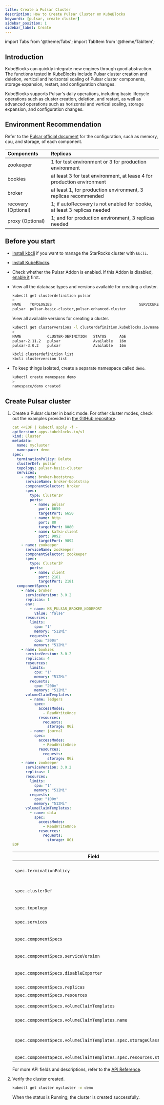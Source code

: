 ```yaml
---
title: Create a Pulsar Cluster
description: How to Create Pulsar Cluster on KubeBlocks
keywords: [pulsar, create cluster]
sidebar_position: 1
sidebar_label: Create
---
```


import Tabs from '@theme/Tabs';
import TabItem from '@theme/TabItem';

## Introduction

KubeBlocks can quickly integrate new engines through good abstraction. The functions tested in KubeBlocks include Pulsar cluster creation and deletion, vertical and horizontal scaling of Pulsar cluster components, storage expansion, restart, and configuration changes.

KubeBlocks supports Pulsar's daily operations, including basic lifecycle operations such as cluster creation, deletion, and restart, as well as advanced operations such as horizontal and vertical scaling, storage expansion, and configuration changes.

## Environment Recommendation

Refer to the [Pulsar official document](https://pulsar.apache.org/docs/3.1.x/) for the configuration, such as memory, cpu, and storage, of each component.

|      Components        |                                 Replicas                                  |
| :--------------------  | :------------------------------------------------------------------------ |
|       zookeeper        |          1 for test environment or 3 for production environment           |
|        bookies         |  at least 3 for test environment, at lease 4 for production environment   |
|        broker          |      at least 1, for production environment, 3 replicas recommended       |
| recovery (Optional)    | 1; if autoRecovery is not enabled for bookie, at least 3 replicas needed  |
|   proxy (Optional)     |           1; and for production environment, 3 replicas needed            |

## Before you start

* [Install kbcli](./../../installation/install-kbcli.md) if you want to manage the StarRocks cluster with `kbcli`.
* [Install KubeBlocks](./../../installation/install-kubeblocks.md).
* Check whether the Pulsar Addon is enabled. If this Addon is disabled, [enable it](./../../installation/install-addons.md) first.
* View all the database types and versions available for creating a cluster.

  <Tabs>

  <TabItem value="kubectl" label="kubectl" default>

  ```bash
  kubectl get clusterdefinition pulsar
  >
  NAME    TOPOLOGIES                                        SERVICEREFS    STATUS      AGE
  pulsar  pulsar-basic-cluster,pulsar-enhanced-cluster                     Available   16m
  ```

  View all available versions for creating a cluster.

  ```bash
  kubectl get clusterversions -l clusterdefinition.kubeblocks.io/name=pulsar
  >
  NAME            CLUSTER-DEFINITION   STATUS      AGE
  pulsar-2.11.2   pulsar               Available   16m
  pulsar-3.0.2    pulsar               Available   16m
  ```

  </TabItem>

  <TabItem value="kbcli" label="kbcli">

  ```bash
  kbcli clusterdefinition list
  kbcli clusterversion list
  ```

  </TabItem>

  </Tabs>

* To keep things isolated, create a separate namespace called `demo`.

  ```bash
  kubectl create namespace demo
  >
  namespace/demo created
  ```

## Create Pulsar cluster

1. Create a Pulsar cluster in basic mode. For other cluster modes, check out the examples provided in [the GitHub repository](https://github.com/apecloud/kubeblocks-addons/tree/main/examples/pulsar).

   ```yaml
   cat <<EOF | kubectl apply -f -
   apiVersion: apps.kubeblocks.io/v1
   kind: Cluster
   metadata:
     name: mycluster
     namespace: demo
   spec:
     terminationPolicy: Delete
     clusterDef: pulsar
     topology: pulsar-basic-cluster
     services:
       - name: broker-bootstrap
         serviceName: broker-bootstrap
         componentSelector: broker
         spec:
           type: ClusterIP
           ports:
             - name: pulsar
               port: 6650
               targetPort: 6650
             - name: http
               port: 80
               targetPort: 8080
             - name: kafka-client
               port: 9092
               targetPort: 9092
       - name: zookeeper
         serviceName: zookeeper
         componentSelector: zookeeper
         spec:
           type: ClusterIP
           ports:
             - name: client
               port: 2181
               targetPort: 2181
     componentSpecs:
       - name: broker
         serviceVersion: 3.0.2
         replicas: 1
         env:
           - name: KB_PULSAR_BROKER_NODEPORT
             value: "false"
         resources:
           limits:
             cpu: "1"
             memory: "512Mi"
           requests:
             cpu: "200m"
             memory: "512Mi"
       - name: bookies
         serviceVersion: 3.0.2
         replicas: 4
         resources:
           limits:
             cpu: "1"
             memory: "512Mi"
           requests:
             cpu: "200m"
             memory: "512Mi"
         volumeClaimTemplates:
           - name: ledgers
             spec:
               accessModes:
                 - ReadWriteOnce
               resources:
                 requests:
                   storage: 8Gi
           - name: journal
             spec:
               accessModes:
                 - ReadWriteOnce
               resources:
                 requests:
                   storage: 8Gi
       - name: zookeeper
         serviceVersion: 3.0.2
         replicas: 1
         resources:
           limits:
             cpu: "1"
             memory: "512Mi"
           requests:
             cpu: "100m"
             memory: "512Mi"
         volumeClaimTemplates:
           - name: data
             spec:
               accessModes:
                 - ReadWriteOnce
               resources:
                 requests:
                   storage: 8Gi
   EOF
   ```

   | Field                                 | Definition  |
   |---------------------------------------|--------------------------------------|
   | `spec.terminationPolicy`              | It is the policy of cluster termination. Valid values are `DoNotTerminate`, `Delete`, `WipeOut`. For the detailed definition, you can refer to [Termination Policy](./delete-a-pulsar-cluster.md#termination-policy). |
   | `spec.clusterDef` | It specifies the name of the ClusterDefinition to use when creating a Cluster. **Note: DO NOT UPDATE THIS FIELD**. The value must be `pulsar` to create a Pulsar Cluster. |
   | `spec.topology` | It specifies the name of the ClusterTopology to be used when creating the Cluster. |
   | `spec.services` | It defines a list of additional Services that are exposed by a Cluster. |
   | `spec.componentSpecs`                 | It is the list of ClusterComponentSpec objects that define the individual Components that make up a Cluster. This field allows customized configuration of each component within a cluster.   |
   | `spec.componentSpecs.serviceVersion` | It specifies the version of the Service expected to be provisioned by this Component. Valid options are [2.11.2,3.0.2]. |
   | `spec.componentSpecs.disableExporter` | It determines whether metrics exporter information is annotated on the Component's headless Service. Valid options are [true, false]. |
   | `spec.componentSpecs.replicas`        | It specifies the amount of replicas of the component. |
   | `spec.componentSpecs.resources`       | It specifies the resources required by the Component.  |
   | `spec.componentSpecs.volumeClaimTemplates` | It specifies a list of PersistentVolumeClaim templates that define the storage requirements for the Component. |
   | `spec.componentSpecs.volumeClaimTemplates.name` | It refers to the name of a volumeMount defined in `componentDefinition.spec.runtime.containers[*].volumeMounts`. |
   | `spec.componentSpecs.volumeClaimTemplates.spec.storageClassName` | It is the name of the StorageClass required by the claim. If not specified, the StorageClass annotated with `storageclass.kubernetes.io/is-default-class=true` will be used by default. |
   | `spec.componentSpecs.volumeClaimTemplates.spec.resources.storage` | You can set the storage size as needed. |

   For more API fields and descriptions, refer to the [API Reference](https://kubeblocks.io/docs/preview/developer_docs/api-reference/cluster).

2. Verify the cluster created.

    ```bash
    kubectl get cluster mycluster -n demo
    ```

    When the status is Running, the cluster is created successfully.
